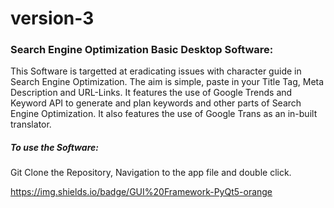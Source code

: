 # version-3
### Search Engine Optimization Basic Desktop Software:
  This Software is targetted at eradicating issues with character guide in Search Engine Optimization. The aim is simple, paste in your Title Tag, Meta Description and URL-Links. It features the use of Google Trends and Keyword API to generate and plan keywords and other parts of Search Engine Optimization. It also features the use of Google Trans as an in-built translator.

##### To use the Software:
  Git Clone the Repository, Navigation to the app file and double click.

https://img.shields.io/badge/GUI%20Framework-PyQt5-orange
